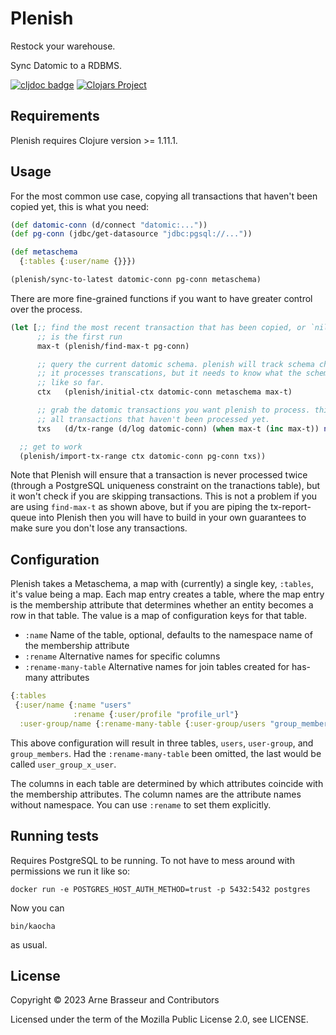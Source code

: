 # Plenish

Restock your warehouse.

Sync Datomic to a RDBMS.

<!-- badges -->
[![cljdoc badge](https://cljdoc.org/badge/com.lambdaisland/plenish)](https://cljdoc.org/d/com.lambdaisland/plenish) [![Clojars Project](https://img.shields.io/clojars/v/com.lambdaisland/plenish.svg)](https://clojars.org/com.lambdaisland/plenish)
<!-- /badges -->

## Requirements

Plenish requires Clojure version >= 1.11.1.

## Usage

For the most common use case, copying all transactions that haven't been copied
yet, this is what you need:

```clj
(def datomic-conn (d/connect "datomic:..."))
(def pg-conn (jdbc/get-datasource "jdbc:pgsql://..."))

(def metaschema
  {:tables {:user/name {}}})

(plenish/sync-to-latest datomic-conn pg-conn metaschema)
```

There are more fine-grained functions if you want to have greater control over
the process.

```clj
(let [;; find the most recent transaction that has been copied, or `nil` if this
      ;; is the first run
      max-t (plenish/find-max-t pg-conn)

      ;; query the current datomic schema. plenish will track schema changes as
      ;; it processes transcations, but it needs to know what the schema looks
      ;; like so far.
      ctx   (plenish/initial-ctx datomic-conn metaschema max-t)

      ;; grab the datomic transactions you want plenish to process. this grabs
      ;; all transactions that haven't been processed yet.
      txs   (d/tx-range (d/log datomic-conn) (when max-t (inc max-t)) nil)]

  ;; get to work
  (plenish/import-tx-range ctx datomic-conn pg-conn txs))
```

Note that Plenish will ensure that a transaction is never processed twice
(through a PostgreSQL uniqueness constraint on the tranactions table), but it
won't check if you are skipping transactions. This is not a problem if you are
using `find-max-t` as shown above, but if you are piping the tx-report-queue
into Plenish then you will have to build in your own guarantees to make sure you
don't lose any transactions.

## Configuration

Plenish takes a Metaschema, a map with (currently) a single key, `:tables`, it's
value being a map. Each map entry creates a table, where the map entry is the
membership attribute that determines whether an entity becomes a row in that
table. The value is a map of configuration keys for that table.

- `:name` Name of the table, optional, defaults to the namespace name of the membership attribute
- `:rename` Alternative names for specific columns
- `:rename-many-table` Alternative names for join tables created for has-many attributes

```clj
{:tables
 {:user/name {:name "users"
              :rename {:user/profile "profile_url"}
  :user-group/name {:rename-many-table {:user-group/users "group_members"}}}}
```

This above configuration will result in three tables, `users`, `user-group`, and
`group_members`. Had the `:rename-many-table` been omitted, the last would be
called `user_group_x_user`.

The columns in each table are determined by which attributes coincide with the
membership attributes. The column names are the attribute names without
namespace. You can use `:rename` to set them explicitly.

## Running tests

Requires PostgreSQL to be running. To not have to mess around with permissions we run it like so:

```
docker run -e POSTGRES_HOST_AUTH_METHOD=trust -p 5432:5432 postgres
```

Now you can 

```
bin/kaocha
```

as usual.

## License

Copyright &copy; 2023 Arne Brasseur and Contributors

Licensed under the term of the Mozilla Public License 2.0, see LICENSE.
